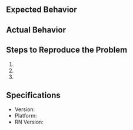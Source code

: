 ## Expected Behavior


## Actual Behavior


## Steps to Reproduce the Problem

  1.
  1.
  1.

## Specifications

  - Version:
  - Platform:
  - RN Version:
